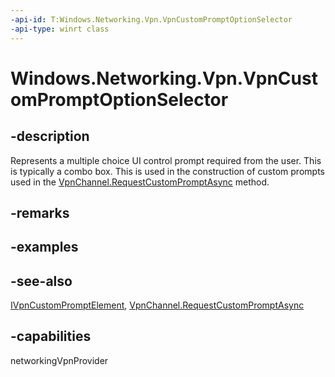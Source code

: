 ```yaml
---
-api-id: T:Windows.Networking.Vpn.VpnCustomPromptOptionSelector
-api-type: winrt class
---
```


<!-- Class syntax.
public class VpnCustomPromptOptionSelector : Windows.Networking.Vpn.IVpnCustomPromptElement, Windows.Networking.Vpn.IVpnCustomPromptOptionSelector
-->

# Windows.Networking.Vpn.VpnCustomPromptOptionSelector

## -description
Represents a multiple choice UI control prompt required from the user. This is typically a combo box. This is used in the construction of custom prompts used in the [VpnChannel.RequestCustomPromptAsync](vpnchannel_requestcustompromptasync_598226399.md) method.

## -remarks

## -examples

## -see-also
[IVpnCustomPromptElement](ivpncustompromptelement.md), [VpnChannel.RequestCustomPromptAsync](vpnchannel_requestcustompromptasync.md)

## -capabilities
networkingVpnProvider

